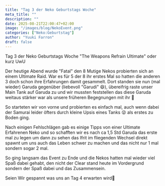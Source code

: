 ```yaml
---
title: "Tag 3 der Neko Geburtstags Woche"
meta_title: ""
description: ""
date: 2025-08-21T22:00:47+02:00
image: "/images/blog/NekoEvent.png"
categories: ["Neko:Geburtstag"]
author: "Yuuki Farron"
draft: false
---
```


Tag 3 der Neko Geburtstags Woche
"The Weapons Refrain Ultimate" oder kurz UwU

Der heutige Abend wurde "Fatal" den 8 Mutige Nekos probierten sich an einem Ultimate Raid. War es für 5 der 8 ihr erstes Mal so hatten die anderen 3 doch schon ihre Erfahrungen damit gesammelt. Dort standen sie nun (mal wieder) Garuda gegenüber (liebevoll "Garudi" 😄), übereifrig raste unser Main Tank auf Garuda zu und wir mussten feststellen das diese Garuda weitaus stärker war als unsere früheren Begegnungen mit ihr 🤣 

So starteten wir von vorne und probierten es einfach mal, auch wenn dabei der Samurai leider öfters durch kleine Upsis eines Tanks 😜 als erstes zu Boden ging. 

Nach einigen Fehlschlägen gab es einige Tipps von einer Ultimate Erfahrenen Neko und so schafften wir es nach ca 1,5 Std Garuda das erste mal zu legen um dann zu sehen das Ifrit im fliegenden Wechsel direkt spawnt um uns auch das Leben schwer zu machen und das nicht nur 1 mal sondern sogar 2 mal.

So ging langsam das Event zu Ende und die Nekos hatten mal wieder viel Spaß dabei gehabt, den nicht der Clear stand heute im Vordergrund sondern der Spaß dabei und das Zusammensein. 

Seien Wir gespannt was uns an Tag 4 erwarten wird🙂